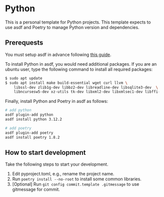 # Python

This is a personal template for Python projects. This template expects to use asdf and Poetry to manage Python version and dependencies.

## Prerequests

You must setup asdf in advance following [this guide](https://asdf-vm.com/guide/getting-started.html).

To install Python in asdf, you would need additional packages. If you are an ubuntu user, type the following command to install all required packages:
```bash
$ sudo apt update
$ sudo apt install make build-essential wget curl llvm \
    libssl-dev zlib1g-dev libbz2-dev libreadline-dev libsqlite3-dev  \
    libncursesw5-dev xz-utils tk-dev libxml2-dev libxmlsec1-dev libffi-dev liblzma-dev
```

Finally, install Python and Poetry in asdf as follows:
```bash
# add python
asdf plugin-add python
asdf install python 3.12.2

# add poetry
asdf plugin-add poetry
asdf install poetry 1.8.2
```

## How to start development

Take the following steps to start your development.
1. Edit pyproject.toml, e.g., rename the project name.
2. Run `poetry install --no-root` to install some common libraries.
3. [Optional] Run `git config commit.template .gitmessage` to use gitmessage for commit.
